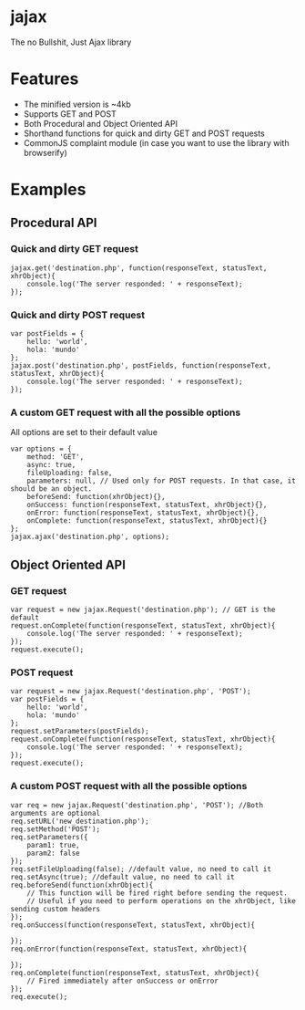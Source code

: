 # jajax

The no Bullshit, Just Ajax library

# Features

* The minified version is ~4kb
* Supports GET and POST
* Both Procedural and Object Oriented API
* Shorthand functions for quick and dirty GET and POST requests
* CommonJS complaint module (in case you want to use the library with browserify)

# Examples

## Procedural API

### Quick and dirty GET request

    jajax.get('destination.php', function(responseText, statusText, xhrObject){
        console.log('The server responded: ' + responseText);
    });

### Quick and dirty POST request

    var postFields = {
        hello: 'world',
        hola: 'mundo'
    };
    jajax.post('destination.php', postFields, function(responseText, statusText, xhrObject){
        console.log('The server responded: ' + responseText);
    });

### A custom GET request with all the possible options

All options are set to their default value

    var options = {
        method: 'GET',
        async: true,
        fileUploading: false,
        parameters: null, // Used only for POST requests. In that case, it should be an object.
        beforeSend: function(xhrObject){},
        onSuccess: function(responseText, statusText, xhrObject){},
        onError: function(responseText, statusText, xhrObject){},
        onComplete: function(responseText, statusText, xhrObject){}
    };
    jajax.ajax('destination.php', options);

## Object Oriented API

### GET request

    var request = new jajax.Request('destination.php'); // GET is the default
    request.onComplete(function(responseText, statusText, xhrObject){
        console.log('The server responded: ' + responseText);
    });
    request.execute();

### POST request

    var request = new jajax.Request('destination.php', 'POST');
    var postFields = {
        hello: 'world',
        hola: 'mundo'
    };
    request.setParameters(postFields);
    request.onComplete(function(responseText, statusText, xhrObject){
        console.log('The server responded: ' + responseText);
    });
    request.execute();

### A custom POST request with all the possible options

    var req = new jajax.Request('destination.php', 'POST'); //Both arguments are optional
    req.setURL('new_destination.php');
    req.setMethod('POST');
    req.setParameters({
        param1: true,
        param2: false
    });
    req.setFileUploading(false); //default value, no need to call it
    req.setAsync(true); //default value, no need to call it
    req.beforeSend(function(xhrObject){
        // This function will be fired right before sending the request.
        // Useful if you need to perform operations on the xhrObject, like sending custom headers
    });
    req.onSuccess(function(responseText, statusText, xhrObject){

    });
    req.onError(function(responseText, statusText, xhrObject){

    });
    req.onComplete(function(responseText, statusText, xhrObject){
        // Fired immediately after onSuccess or onError
    });
    req.execute();